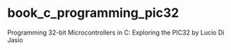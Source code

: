 # book_c_programming_pic32
 Programming 32-bit Microcontrollers in C: Exploring the PIC32 by Lucio Di Jasio
